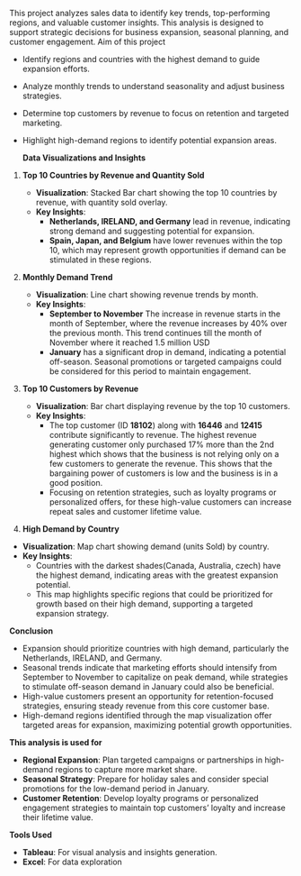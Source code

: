 This project analyzes sales data to identify key trends, top-performing regions, and valuable customer insights. This analysis is designed to support strategic decisions for business expansion, seasonal planning, and customer engagement.
Aim of this project 
- Identify regions and countries with the highest demand to guide expansion efforts.
- Analyze monthly trends to understand seasonality and adjust business strategies.
- Determine top customers by revenue to focus on retention and targeted marketing.
- Highlight high-demand regions to identify potential expansion areas.

  **Data Visualizations and Insights**

1. **Top 10 Countries by Revenue and Quantity Sold**
   - **Visualization**: Stacked Bar chart showing the top 10 countries by revenue, with quantity sold overlay.
   - **Key Insights**:
     - **Netherlands, IRELAND, and Germany** lead in revenue, indicating strong demand and suggesting potential for expansion.
     - **Spain, Japan, and Belgium** have lower revenues within the top 10, which may represent growth opportunities if demand can be stimulated in these regions.

2. **Monthly Demand Trend**
   - **Visualization**: Line chart showing revenue trends by month.
   - **Key Insights**:
     - **September to November** The increase in revenue starts in the month of September, where the revenue increases by 40% over the
previous month. This trend continues till the month of November where it reached 1.5 million USD
     - **January** has a significant drop in demand, indicating a potential off-season. Seasonal promotions or targeted campaigns could be considered for this period to maintain engagement.

3. **Top 10 Customers by Revenue**
   - **Visualization**: Bar chart displaying revenue by the top 10 customers.
   - **Key Insights**:
     - The top customer (ID **18102**) along with **16446** and **12415** contribute significantly to revenue. The highest revenue generating customer only purchased 17% more than the 2nd highest which shows that the business is not relying only on a few customers
to generate the revenue. This shows that the bargaining power of customers is low and the business is in a good position.
     - Focusing on retention strategies, such as loyalty programs or personalized offers, for these high-value customers can increase repeat sales and customer lifetime value.

 4. **High Demand by Country**
   - **Visualization**: Map chart showing demand (units Sold) by country.
   - **Key Insights**:
     - Countries with the darkest shades(Canada, Australia, czech) have the highest demand, indicating areas with the greatest expansion potential.
     - This map highlights specific regions that could be prioritized for growth based on their high demand, supporting a targeted expansion strategy.

 **Conclusion**

- Expansion should prioritize countries with high demand, particularly the Netherlands, IRELAND, and Germany.
- Seasonal trends indicate that marketing efforts should intensify from September to November to capitalize on peak demand, while strategies to stimulate off-season demand in January could also be beneficial.
- High-value customers present an opportunity for retention-focused strategies, ensuring steady revenue from this core customer base.
- High-demand regions identified through the map visualization offer targeted areas for expansion, maximizing potential growth opportunities.

 **This analysis is used for**
- **Regional Expansion**: Plan targeted campaigns or partnerships in high-demand regions to capture more market share.
- **Seasonal Strategy**: Prepare for holiday sales and consider special promotions for the low-demand period in January.
- **Customer Retention**: Develop loyalty programs or personalized engagement strategies to maintain top customers’ loyalty and increase their lifetime value.

 **Tools Used**
- **Tableau**: For visual analysis and insights generation.
- **Excel**: For data exploration 
